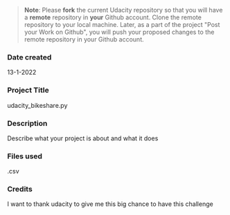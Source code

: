 >**Note**: Please **fork** the current Udacity repository so that you will have a **remote** repository in **your** Github account. Clone the remote repository to your local machine. Later, as a part of the project "Post your Work on Github", you will push your proposed changes to the remote repository in your Github account.

### Date created
13-1-2022

### Project Title
udacity_bikeshare.py

### Description
Describe what your project is about and what it does

### Files used
.csv

### Credits
I want to thank udacity to give me this big chance to have this challenge

